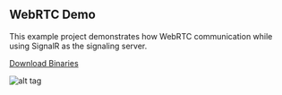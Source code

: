 ## WebRTC Demo
This example project demonstrates how WebRTC communication while using SignalR as the signaling server.

[Download Binaries](https://sirilix.blob.core.windows.net/resonance/demos/Resonance%20WebRTC%20Demo.zip)

![alt tag](https://github.com/royben/Resonance/blob/dev/source/Examples/WebRTC/preview.png?raw=true)
